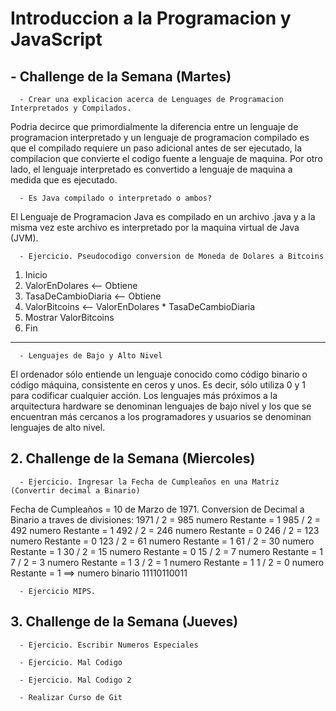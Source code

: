# Introduccion a la Programacion y JavaScript

## - Challenge de la Semana (Martes)

      - Crear una explicacion acerca de Lenguages de Programacion Interpretados y Compilados.

Podria decirce que primordialmente la diferencia entre un lenguaje de programacion interpretado y un lenguaje de programacion compilado es que el compilado requiere un paso adicional antes de ser ejecutado, la compilacion que convierte el codigo fuente a lenguaje de maquina. Por otro lado, el lenguaje interpretado es convertido a lenguaje de maquina a medida que es ejecutado.

      - Es Java compilado o interpretado o ambos? 

El Lenguaje de Programacion Java es compilado en un archivo .java y a la misma vez este archivo es interpretado por la maquina virtual de Java (JVM).

      - Ejercicio. Pseudocodigo conversion de Moneda de Dolares a Bitcoins

1. Inicio
2. ValorEnDolares <-- Obtiene
3. TasaDeCambioDiaria <-- Obtiene
4. ValorBitcoins <-- ValorEnDolares * TasaDeCambioDiaria
5. Mostrar ValorBitcoins
6. Fin
---
      
      - Lenguajes de Bajo y Alto Nivel

El ordenador sólo entiende un lenguaje conocido como código binario o código máquina, consistente en ceros y unos. Es decir, sólo utiliza 0 y 1 para codificar cualquier acción.
Los lenguajes más próximos a la arquitectura hardware se denominan lenguajes de bajo nivel y los que se encuentran más cercanos a los programadores y usuarios se denominan lenguajes de alto nivel.


## 2. Challenge de la Semana (Miercoles)

      - Ejercicio. Ingresar la Fecha de Cumpleaños en una Matriz (Convertir decimal a Binario)

Fecha de Cumpleaños = 10 de Marzo de 1971.
Conversion de Decimal a Binario a traves de divisiones:
1971 / 2 = 985 numero Restante = 1
985 / 2  = 492 numero Restante = 1
492 / 2  = 246 numero Restante = 0
246 / 2  = 123 numero Restante = 0
123 / 2  = 61  numero Restante = 1
61  / 2  = 30  numero Restante = 1
30  / 2  = 15  numero Restante = 0
15  / 2  = 7   numero Restante = 1
7   / 2  = 3   numero Restante = 1
3   / 2  = 1   numero Restante = 1
1   / 2  = 0   numero Restante = 1    ==>  numero binario 11110110011 

      - Ejercicio MIPS.

## 3. Challenge de la Semana (Jueves)

      - Ejercicio. Escribir Numeros Especiales

      - Ejercicio. Mal Codigo

      - Ejercicio. Mal Codigo 2

      - Realizar Curso de Git